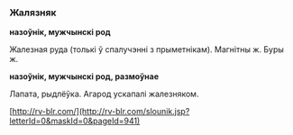 ### Жалязняк
**назоўнік, мужчынскі род**

Жалезная руда (толькі ў спалучэнні з прыметнікам). Магнітны ж. Буры ж.

**назоўнік, мужчынскі род, размоўнае**

Лапата, рыдлёўка. Агарод ускапалі жалезняком.

<a rel="author">[http://rv-blr.com/](http://rv-blr.com/slounik.jsp?letterId=0&maskId=0&pageId=941)</a>
